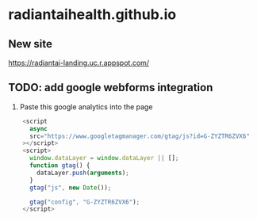 # radiantaihealth.github.io


## New site
https://radiantai-landing.uc.r.appspot.com/


## TODO: add google webforms integration
1. Paste this google analytics into the page

```js
    <script
      async
      src="https://www.googletagmanager.com/gtag/js?id=G-ZYZTR6ZVX6"
    ></script>
    <script>
      window.dataLayer = window.dataLayer || [];
      function gtag() {
        dataLayer.push(arguments);
      }
      gtag("js", new Date());

      gtag("config", "G-ZYZTR6ZVX6");
    </script>
```


